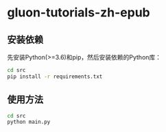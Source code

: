# gluon-tutorials-zh-epub

## 安装依赖

先安装Python(>=3.6)和pip，然后安装依赖的Python库：

```sh
cd src
pip install -r requirements.txt
```

## 使用方法

```sh
cd src
python main.py
```
